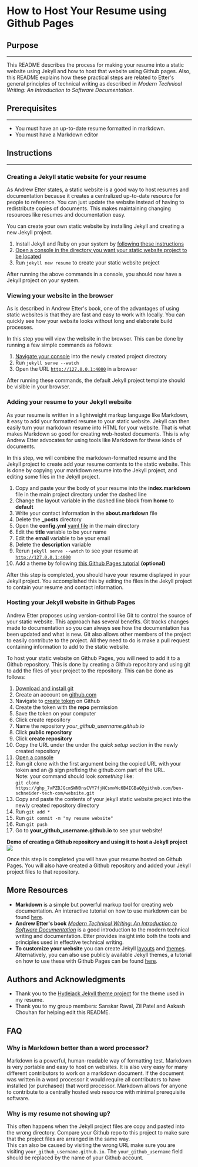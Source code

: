 # **How to Host Your Resume using Github Pages**
## **Purpose**
----------
This README describes the process for making your resume into a static website using Jekyll and how to host that website using Github pages. Also, this README explains how these practical steps are related to Etter's general principles of technical writing as described in *Modern Technical Writing: An Introduction to Software Documentation*.

## **Prerequisites**
-----------
- You must have an up-to-date resume formatted in markdown.
- You must have a Markdown editor

## **Instructions**
-----------
### **Creating a Jekyll static website for your resume**
 As Andrew Etter states, a static website is a good way to host resumes and documentation because it creates a centralized up-to-date resource for people to reference. You can just update the website instead of having to redistribute copies of documents. This makes maintaining changing resources like resumes and documentation easy.  
   
You can create your own static website by installing Jekyll and creating a new Jekyll project.  

1. Install Jekyll and Ruby on your system by [following these instructions](https://jekyllrb.com/docs/installation/)  
2. [Open a console in the directory you want your static website project to be located](https://tutorial.djangogirls.org/en/intro_to_command_line/)
3. Run `jekyll new resume` to create your static website project  

After running the above commands in a console, you should now have a Jekyll project on your system.  

### **Viewing your website in the browser**  
As is described in Andrew Etter's book, one of the advantages of using static websites is that they are fast and easy to work with locally. You can quickly see how your website looks without long and elaborate build processes.    

In this step you will view the website in the browser. This can be done by running a few simple commands as follows: 

1. [Navigate your console](https://tutorial.djangogirls.org/en/intro_to_command_line/) into the newly created project directory  
2. Run `jekyll serve --watch`  
3. Open the URL [`http://127.0.0.1:4000`](http://127.0.0.1:4000) in a browser  

After running these commands, the default Jekyll project template should be visible in your browser.

### **Adding your resume to your Jekyll website**  
As your resume is written in a lightweight markup language like Markdown, it easy to add your formatted resume to your static website. Jekyll can then easily turn your markdown resume into HTML for your website. That is what makes Markdown so good for creating web-hosted documents. This is why Andrew Etter advocates for using tools like Markdown for these kinds of documents.

 In this step, we will combine the markdown-formatted resume and the Jekyll project to create add your resume contents to the static website. This is done by copying your markdown resume into the Jekyll project, and editing some files in the Jekyll project.

1. Copy and paste your the body of your resume into the **index.markdown** file in the main project directory under the dashed line
2. Change the layout variable in the dashed line block from **home** to **default**
3. Write your contact information in the **about.markdown** file
4. Delete the **_posts** directory
5. Open the **config.yml** [yaml file](https://www.cloudbees.com/blog/yaml-tutorial-everything-you-need-get-started) in the main directory
6. Edit the **title** variable to be your name
7. Edit the **email** variable to be your email  
8. Delete the **description** variable
9. Rerun `jekyll serve --watch` to see your resume at [`http://127.0.0.1:4000`](http://127.0.0.1:4000)
10. Add a theme by following [this Github Pages tutorial](https://docs.github.com/en/pages/setting-up-a-github-pages-site-with-jekyll/adding-a-theme-to-your-github-pages-site-using-jekyll) **(optional)**    

After this step is completed, you should have your resume displayed in your Jekyll project. You accomplished this by editing the files in the Jekyll project to contain your resume and contact information.  

### **Hosting your Jekyll website in Github Pages**
Andrew Etter proposes using version-control like Git to control the source of your static website. This approach has several benefits. Git tracks changes made to documentation so you can always see how the documentation has been updated and what is new. Git also allows other members of the project to easily contribute to the project. All they need to do is make a pull request containing information to add to the static website.  

To host your static website on Github Pages, you will need to add it to a Github repository. This is done by creating a Github repository and using git to add the files of your project to the repository. This can be done as follows:  

1. [Download and install git](https://git-scm.com/downloads)
2. Create an account on [github.com](https://github.com/)
3. Navigate to [create token](https://github.com/settings/tokens/new) on Github
4. Create the token with the **repo** permission
5. Save the token on your computer
6. Click create repository
7. Name the repository *your_github_username.github.io*
8. Click **public repository**
9. Click **create repository**
10. Copy the URL under the under the *quick setup* section in the newly created repository
11. [Open a console](https://tutorial.djangogirls.org/en/intro_to_command_line/)
12. Run git clone with the first argument being the copied URL with your token and an @ sign prefixing the github.com part of the URL.  
Note: your command should look *something* like:  
`git clone https://ghp_7vPZBJGcmSWN0nsCVY7fjNCsmxWc6B4IGBaQ@github.com/ben-schneider-tech-com/website.git`  
13. Copy and paste the contents of your jekyll static website project into the newly created repository directory
14. Run `git add *`
15. Run `git commit -m "my resume website"`
16. Run `git push`
17. Go to **your_github_username.github.io** to see your website!
  
**Demo of creating a Github repository and using it to host a Jekyll project**  
![](https://github.com/ben-schneider-tech-com/ben-schneider-tech-com.github.io/blob/main/my_resume_demo.gif)  
  
Once this step is completed you will have your resume hosted on Github Pages. You will also have created a Github repository and added your Jekyll project files to that repository.  

## **More Resources**   
- **Markdown** is a simple but powerful markup tool for creating web documentation. An interactive tutorial on how to use markdown can be found [here](https://www.markdowntutorial.com/).  
- **Andrew Etter's book** [*Modern Technical Writing: An Introduction to Software Documentation*](https://www.amazon.ca/Modern-Technical-Writing-Introduction-Documentation-ebook/dp/B01A2QL9SS) is a good introduction to the modern technical writing and documentation. Etter provides insight into both the tools and principles used in effective technical writing.  
- **To customize your website** you can create Jekyll [layouts](https://jekyllrb.com/docs/layouts/) and [themes](https://jekyllrb.com/docs/themes/). Alternatively, you can also use publicly available Jekyll themes, a tutorial on how to use these with Github Pages can be found [here](https://docs.github.com/en/pages/setting-up-a-github-pages-site-with-jekyll/adding-a-theme-to-your-github-pages-site-using-jekyll). 

## **Authors and Acknowledgments**
- Thank you to the [Hydejack Jekyll theme project](https://github.com/hydecorp/hydejack) for the theme used in my resume.
- Thank you to my group members: Sanskar Raval, Zil Patel and Aakash Chouhan for helping edit this README.

## **FAQ**

### **Why is Markdown better than a word processor?**
Markdown is a powerful, human-readable way of formatting test. Markdown is very portable and easy to host on websites. It is also very easy for many different contributors to work on a markdown document. If the document was written in a word processor it would require all contributors to have installed (or purchased) that word processor. Markdown allows for anyone to contribute to a centrally hosted web resource with minimal prerequisite software.

### **Why is my resume not showing up?**
This often happens when the Jekyll project files are copy and pasted into the wrong directory. Compare your Github repo to this project to make sure that the project files are arranged in the same way.  
This can also be caused by visiting the wrong URL make sure you are visiting `your_github_username.github.io`. The `your_github_username` field should be replaced by the name of your Github account.